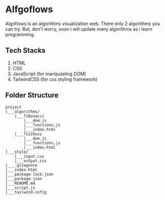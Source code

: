 # Alfgoflows

Algoflows is an algorithms visualization web. There only 2 algorithms you can try. But, don't worry, soon i will update many algorithms as i learn programming.

## Tech Stacks

1. HTML
2. CSS
2. JavaScript (for manipulating DOM)
2. TailwindCSS (for css styling framework)

## Folder Structure
```
project
|___algorithms/
    |___fibonacci
        |___dom.js
        |___functions.js
        |___index.html
    |___fizzbuzz
        |___dom.js
        |___functions.js
        |___index.html
|___style/
    |___input.css
    |___output.css
|___.gitegnore
|___index.html
|___package-lock.json
|___package.json
|___README.md
|___script.js
|___tailwind.cofig
```